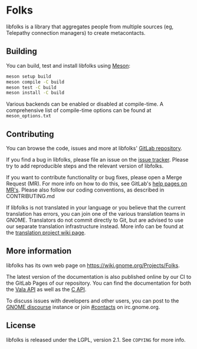 Folks
=====

libfolks is a library that aggregates people from multiple sources (eg,
Telepathy connection managers) to create metacontacts.

## Building
You can build, test and install libfolks using [Meson]:

```sh
meson setup build
meson compile -C build
meson test -C build
meson install -C build
```

Various backends can be enabled or disabled at compile-time. A comprehensive
list of compile-time options can be found at `meson_options.txt`

## Contributing
You can browse the code, issues and more at libfolks' [GitLab repository].

If you find a bug in libfolks, please file an issue on the [issue tracker].
Please try to add reproducible steps and the relevant version of libfolks.

If you want to contribute functionality or bug fixes, please open a Merge
Request (MR). For more info on how to do this, see GitLab's [help pages on
MR's]. Please also follow our coding conventions, as described in
CONTRIBUTING.md

If libfolks is not translated in your language or you believe that the current
translation has errors, you can join one of the various translation teams in
GNOME. Translators do not commit directly to Git, but are advised to use our
separate translation infrastructure instead. More info can be found at the
[translation project wiki page].

## More information
libfolks has its own web page on https://wiki.gnome.org/Projects/Folks.

The latest version of the documentation is also published online by our CI to
the GitLab Pages of our repository. You can find the documentation for both the
[Vala API] as well as the [C API].

To discuss issues with developers and other users, you can post to the [GNOME
discourse] instance or join [#contacts] on irc.gnome.org.

## License
libfolks is released under the LGPL, version 2.1. See `COPYING` for more info.

[GNOME]: https://www.gnome.org
[Meson]: http://mesonbuild.com
[GitLab repository]: https://gitlab.gnome.org/GNOME/folks
[help pages on MR's]: https://docs.gitlab.com/ee/gitlab-basics/add-merge-request.html
[issue tracker]: https://gitlab.gnome.org/GNOME/folks/issues
[translation project wiki page]: https://wiki.gnome.org/TranslationProject/
[GNOME Discourse]: https://discourse.gnome.org
[Vala API]: https://gnome.pages.gitlab.gnome.org/folks/devhelp/folks/index.htm
[C API]: https://gnome.pages.gitlab.gnome.org/folks/gtkdoc/folks/
[#contacts]: irc://irc.gnome.org/contacts
